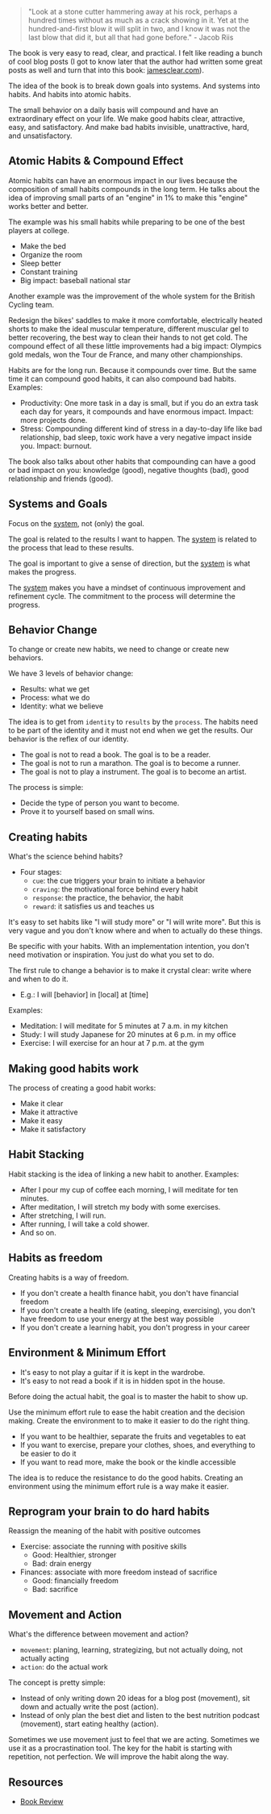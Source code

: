 > "Look at a stone cutter hammering away at his rock, perhaps a hundred times without as much as a crack showing in it. Yet at the hundred-and-first blow it will split in two, and I know it was not the last blow that did it, but all that had gone before." - Jacob Riis

The book is very easy to read, clear, and practical. I felt like reading a bunch of cool blog posts (I got to know later that the author had written some great posts as well and turn that into this book: [jamesclear.com](http://jamesclear.com/)).

The idea of the book is to break down goals into systems. And systems into habits. And habits into atomic habits.

The small behavior on a daily basis will compound and have an extraordinary effect on your life. We make good habits clear, attractive, easy, and satisfactory. And make bad habits invisible, unattractive, hard, and unsatisfactory.

## Atomic Habits & Compound Effect

Atomic habits can have an enormous impact in our lives because the composition of small habits compounds in the long term. He talks about the idea of improving small parts of an "engine" in 1% to make this "engine" works better and better.

The example was his small habits while preparing to be one of the best players at college.

- Make the bed
- Organize the room
- Sleep better
- Constant training
- Big impact: baseball national star

Another example was the improvement of the whole system for the British Cycling team.

Redesign the bikes' saddles to make it more comfortable, electrically heated shorts to make the ideal muscular temperature, different muscular gel to better recovering, the best way to clean their hands to not get cold. The compound effect of all these little improvements had a big impact: Olympics gold medals, won the Tour de France, and many other championships.

Habits are for the long run. Because it compounds over time. But the same time it can compound good habits, it can also compound bad habits. Examples:

- Productivity: One more task in a day is small, but if you do an extra task each day for years, it compounds and have enormous impact. Impact: more projects done.
- Stress: Compounding different kind of stress in a day-to-day life like bad relationship, bad sleep, toxic work have a very negative impact inside you. Impact: burnout.

The book also talks about other habits that compounding can have a good or bad impact on you: knowledge (good), negative thoughts (bad), good relationship and friends (good).

## Systems and Goals

Focus on the [system](https://leandrotk.github.io/2020/06/designing-my-lifes-system), not (only) the goal.

The goal is related to the results I want to happen. The [system](https://leandrotk.github.io/2020/06/designing-my-lifes-system) is related to the process that lead to these results.

The goal is important to give a sense of direction, but the [system](https://leandrotk.github.io/2020/06/designing-my-lifes-system) is what makes the progress.

The [system](https://leandrotk.github.io/2020/06/designing-my-lifes-system) makes you have a mindset of continuous improvement and refinement cycle. The commitment to the process will determine the progress.

## Behavior Change

To change or create new habits, we need to change or create new behaviors.

We have 3 levels of behavior change:

- Results: what we get
- Process: what we do
- Identity: what we believe

The idea is to get from `identity` to `results` by the `process`. The habits need to be part of the identity and it must not end when we get the results. Our behavior is the reflex of our identity.

- The goal is not to read a book. The goal is to be a reader.
- The goal is not to run a marathon. The goal is to become a runner.
- The goal is not to play a instrument. The goal is to become an artist.

The process is simple:

- Decide the type of person you want to become.
- Prove it to yourself based on small wins.

## Creating habits

What's the science behind habits?

- Four stages:
  - `cue`: the cue triggers your brain to initiate a behavior
  - `craving`: the motivational force behind every habit
  - `response`: the practice, the behavior, the habit
  - `reward`: it satisfies us and teaches us

It's easy to set habits like "I will study more" or "I will write more". But this is very vague and you don't know where and when to actually do these things.

Be specific with your habits. With an implementation intention, you don't need motivation or inspiration. You just do what you set to do.

The first rule to change a behavior is to make it crystal clear: write where and when to do it.

- E.g.: I will [behavior] in [local] at [time]

Examples:

- Meditation: I will meditate for 5 minutes at 7 a.m. in my kitchen
- Study: I will study Japanese for 20 minutes at 6 p.m. in my office
- Exercise: I will exercise for an hour at 7 p.m. at the gym

## Making good habits work

The process of creating a good habit works:

- Make it clear
- Make it attractive
- Make it easy
- Make it satisfactory

## Habit Stacking

Habit stacking is the idea of linking a new habit to another. Examples:

- After I pour my cup of coffee each morning, I will meditate for ten minutes.
- After meditation, I will stretch my body with some exercises.
- After stretching, I will run.
- After running, I will take a cold shower.
- And so on.

## Habits as freedom

Creating habits is a way of freedom.

- If you don't create a health finance habit, you don't have financial freedom
- If you don't create a health life (eating, sleeping, exercising), you don't have freedom to use your energy at the best way possible
- If you don't create a learning habit, you don't progress in your career

## Environment & Minimum Effort

- It's easy to not play a guitar if it is kept in the wardrobe.
- It's easy to not read a book if it is in hidden spot in the house.

Before doing the actual habit, the goal is to master the habit to show up.

Use the minimum effort rule to ease the habit creation and the decision making. Create the environment to to make it easier to do the right thing.

- If you want to be healthier, separate the fruits and vegetables to eat
- If you want to exercise, prepare your clothes, shoes, and everything to be easier to do it
- If you want to read more, make the book or the kindle accessible

The idea is to reduce the resistance to do the good habits. Creating an environment using the minimum effort rule is a way make it easier.

## Reprogram your brain to do hard habits

Reassign the meaning of the habit with positive outcomes

- Exercise: associate the running with positive skills
  - Good: Healthier, stronger
  - Bad: drain energy
- Finances: associate with more freedom instead of sacrifice
  - Good: financially freedom
  - Bad: sacrifice

## Movement and Action

What's the difference between movement and action?

- `movement`: planing, learning, strategizing, but not actually doing, not actually acting
- `action`: do the actual work

The concept is pretty simple:

- Instead of only writing down 20 ideas for a blog post (movement), sit down and actually write the post (action).
- Instead of only plan the best diet and listen to the best nutrition podcast (movement), start eating healthy (action).

Sometimes we use movement just to feel that we are acting. Sometimes we use it as a procrastination tool. The key for the habit is starting with repetition, not perfection. We will improve the habit along the way.

## Resources

- [Book Review](https://www.goodreads.com/review/show/2817710524?book_show_action=true&from_review_page=1)
